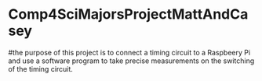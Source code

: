 # Comp4SciMajorsProjectMattAndCasey
#the purpose of this project is to connect a timing circuit to a Raspbeery Pi and use a software program to take precise measurements on the switching of the timing circuit.

